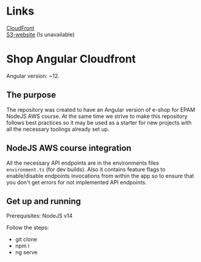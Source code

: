 # Links

[CloudFront](https://d1zyq6lt9igoir.cloudfront.net)  
[S3-website](http://my-aws-cloud-shop.s3-website-us-east-1.amazonaws.com/) (Is unavailable)

# Shop Angular Cloudfront

Angular version: ~12.

## The purpose

The repository was created to have an Angular version of e-shop for EPAM NodeJS AWS course. At the same time we strive to make this repository follows best practices so it may be used as a starter for new projects with all the necessary toolings already set up.

## NodeJS AWS course integration

All the necessary API endpoints are in the environments files `environment.ts` (for dev builds). Also it contains feature flags to enable/disable endpoints invocations from within the app so to ensure that you don't get errors for not implemented API endpoints.

## Get up and running

Prerequisites: NodeJS v14

Follow the steps:

- git clone
- npm i
- ng serve
